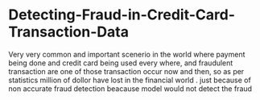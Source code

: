 # Detecting-Fraud-in-Credit-Card-Transaction-Data


Very very common and important scenerio in the world where payment being done and credit card being used every where, and fraudulent transaction are one of those transaction occur now and then, so as per statistics  million of dollor have lost in the financial world . just because of non accurate fraud detection beacause model would not detect the fraud

